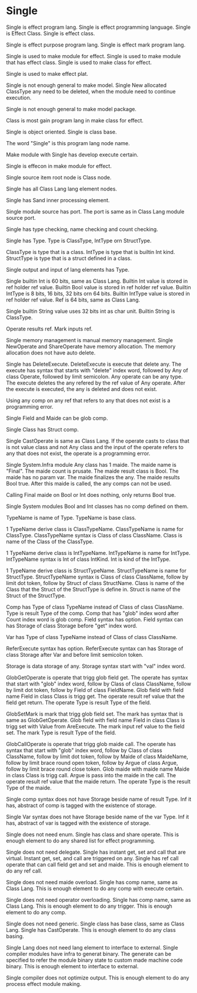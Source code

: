 # Single

Single is effect program lang.
Single is effect programming language.
Single is Effect Class.
Single is effect class.

Single is effect purpose program lang.
Single is effect mark program lang.

Single is used to make module for effect.
Single is used to make module that has effect class.
Single is used to make class for effect.

Single is used to make effect plat.

Single is not enough general to make model.
Single New allocated ClassType any need to be deleted,
when the module need to continue execution.

Single is not enough general to make model package.

Class is most gain program lang in make class for effect.

Single is object oriented.
Single is class base.

The word "Single" is this program lang node name.

Make module with Single has develop execute certain.

Single is effecon in make module for effect.

Single source item root node is Class node.

Single has all Class Lang lang element nodes.

Single has Sand inner processing element.

Single module source has port.
The port is same as in Class Lang module source port.

Single has type checking, name checking and count checking.

Single has Type.
Type is ClassType, IntType orn StructType.

ClassType is type that is a class.
IntType is type that is builtin Int kind.
StructType is type that is a struct defined in a class.

Single output and input of lang elements has Type.

Single builtin Int is 60 bits, same as Class Lang.
Builtin Int value is stored in ref holder ref value.
Builtin Bool value is stored in ref holder ref value.
Builtin IntType is 8 bits, 16 bits, 32 bits orn 64 bits.
Builtin IntType value is stored in ref holder ref value.
Ref is 64 bits, same as Class Lang.

Single builtin String value uses 32 bits int as char unit.
Builtin String is ClassType.

Operate results ref.
Mark inputs ref.

Single memory management is manual memory management.
Single NewOperate and ShareOperate have memory allocation.
The memory allocation does not have auto delete.

Single has DeleteExecute.
DeleteExecute is execute that delete any.
The execute has syntax that starts with "delete" index word, 
followed by Any of class Operate, followed by limit semicolon.
Any operate can be any type.
The execute deletes the any refered by the ref value of Any operate.
After the execute is executed, the any is deleted and does not exist.

Using any comp on any ref that refers to any that does not exist is a programming error.

Single Field and Maide can be glob comp.

Single Class has Struct comp.

Single CastOperate is same as Class Lang.
If the operate casts to class that is not value class and not Any class and 
the input of the operate refers to any that does not exist, 
the operate is a programming error.

Single System.Infra module Any class has 1 maide.
The maide name is "Final".
The maide count is prusate.
The maide result class is Bool.
The maide has no param var.
The maide finalizes the any.
The maide results Bool true.
After this maide is called, the any comps can not be used.

Calling Final maide on Bool or Int does nothing, only returns Bool true. 

Single System modules Bool and Int classes has no comp defined on them.

TypeName is name of Type.
TypeName is base class.

1 TypeName derive class is ClassTypeName.
ClassTypeName is name for ClassType.
ClassTypeName syntax is Class of class ClassName.
Class is name of the Class of the ClassType.

1 TypeName derive class is IntTypeName.
IntTypeName is name for IntType.
IntTypeName syntax is Int of class IntKind.
Int is kind of the IntType.

1 TypeName derive class is StructTypeName.
StructTypeName is name for StructType.
StructTypeName syntax is Class of class ClassName, follow by
limit dot token, follow by Struct of class StructName.
Class is name of the Class that the Struct of the StructType is define in.
Struct is name of the Struct of the StructType.

Comp has Type of class TypeName instead of Class of class ClassName.
Type is result Type of the comp.
Comp that has "glob" index word after Count index word is glob comp.
Field syntax has option.
Field syntax can has Storage of class Storage before "get" index word.

Var has Type of class TypeName instead of Class of class ClassName.

ReferExecute syntax has option.
ReferExecute syntax can has Storage of class Storage after Var and before limit semicolon token.

Storage is data storage of any.
Storage syntax start with "val" index word.

GlobGetOperate is operate that trigg glob field get.
The operate has syntax that start with "glob" index word, follow by
Class of class ClassName, follow by limit dot token, follow by Field
of class FieldName.
Glob field with field name Field in class Class is trigg get.
The operate result ref value that the field get return.
The operate Type is result Type of the field.

GlobSetMark is mark that trigg glob field set.
The mark has syntax that is same as GlobGetOperate.
Glob field with field name Field in class Class is trigg set with Value
from AreExecute.
The mark input ref value to the field set.
The mark Type is result Type of the field.

GlobCallOperate is operate that trigg glob maide call.
The operate has syntax that start with "glob" index word, follow by
Class of class ClassName, follow by limit dot token, follow by Maide
of class MaideName, follow by limit brace round open token, follow
by Argue of class Argue, follow by limit brace round close token.
Glob maide with maide name Maide in class Class is trigg call.
Argue is pass into the maide in the call.
The operate result ref value that the maide return.
The operate Type is the result Type of the maide.

Single comp syntax does not have Storage beside name of result Type.
Inf it has, abstract of comp is tagged with the existence of storage.

Single Var syntax does not have Storage beside name of the var Type.
Inf it has, abstract of var is tagged with the existence of storage.

Single does not need enum.
Single has class and share operate.
This is enough element to do any shared list for effect programming.

Single does not need delegate.
Single has instant get, set and call that are virtual.
Instant get, set, and call are triggered on any.
Single has ref call operate that can call field get and set and maide.
This is enough element to do any ref call.

Single does not need maide overload.
Single has comp name, same as Class Lang.
This is enough element to do any comp with execute certain.

Single does not need operator overloading.
Single has comp name, same as Class Lang.
This is enough element to do any trigger.
This is enough element to do any comp.

Single does not need generic.
Single class has base class, same as Class Lang.
Single has CastOperate.
This is enough element to do any class basing.

Single Lang does not need lang element to interface to external.
Single compiler modules have infra to generat binary.
The generate can be specified to refer the module binary state to custom made machine code binary.
This is enough element to interface to external.

Single compiler does not optimize output.
This is enough element to do any process effect module making.